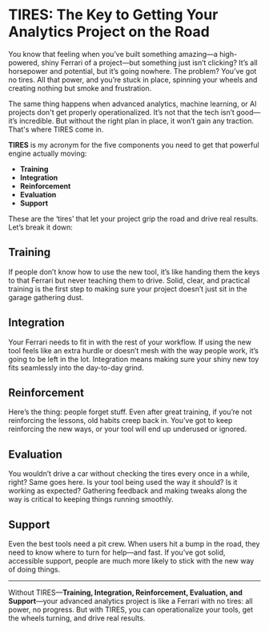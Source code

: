 # TIRES: The Key to Getting Your Analytics Project on the Road

You know that feeling when you’ve built something amazing—a high-powered, shiny Ferrari of a project—but something just isn’t clicking? It’s all horsepower and potential, but it’s going nowhere. The problem? You’ve got no tires. All that power, and you’re stuck in place, spinning your wheels and creating nothing but smoke and frustration.

The same thing happens when advanced analytics, machine learning, or AI projects don't get properly operationalized. It’s not that the tech isn’t good—it’s incredible. But without the right plan in place, it won’t gain any traction. That's where TIRES come in.

**TIRES** is my acronym for the five components you need to get that powerful engine actually moving:

- **Training**
- **Integration**
- **Reinforcement**
- **Evaluation**
- **Support**

These are the ‘tires’ that let your project grip the road and drive real results. Let’s break it down:

## Training
If people don’t know how to use the new tool, it’s like handing them the keys to that Ferrari but never teaching them to drive. Solid, clear, and practical training is the first step to making sure your project doesn’t just sit in the garage gathering dust.

## Integration
Your Ferrari needs to fit in with the rest of your workflow. If using the new tool feels like an extra hurdle or doesn’t mesh with the way people work, it’s going to be left in the lot. Integration means making sure your shiny new toy fits seamlessly into the day-to-day grind.

## Reinforcement
Here’s the thing: people forget stuff. Even after great training, if you’re not reinforcing the lessons, old habits creep back in. You’ve got to keep reinforcing the new ways, or your tool will end up underused or ignored. 

## Evaluation
You wouldn’t drive a car without checking the tires every once in a while, right? Same goes here. Is your tool being used the way it should? Is it working as expected? Gathering feedback and making tweaks along the way is critical to keeping things running smoothly.

## Support
Even the best tools need a pit crew. When users hit a bump in the road, they need to know where to turn for help—and fast. If you’ve got solid, accessible support, people are much more likely to stick with the new way of doing things.

---

Without TIRES—**Training, Integration, Reinforcement, Evaluation, and Support**—your advanced analytics project is like a Ferrari with no tires: all power, no progress. But with TIRES, you can operationalize your tools, get the wheels turning, and drive real results.

